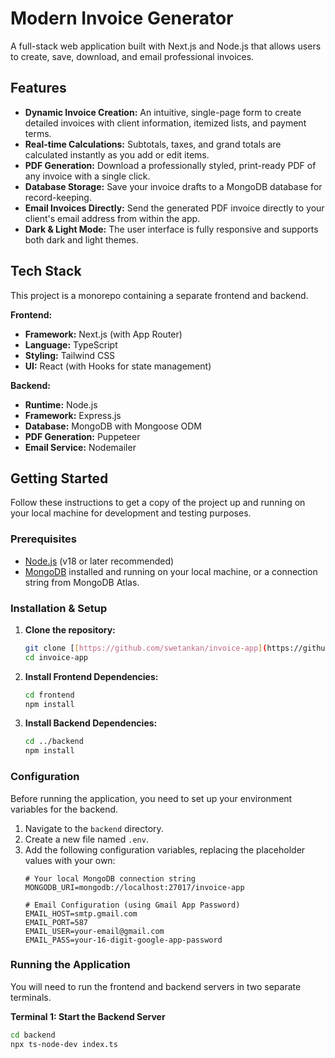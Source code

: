 # Modern Invoice Generator

A full-stack web application built with Next.js and Node.js that allows users to create, save, download, and email professional invoices.



## Features

* **Dynamic Invoice Creation:** An intuitive, single-page form to create detailed invoices with client information, itemized lists, and payment terms.
* **Real-time Calculations:** Subtotals, taxes, and grand totals are calculated instantly as you add or edit items.
* **PDF Generation:** Download a professionally styled, print-ready PDF of any invoice with a single click.
* **Database Storage:** Save your invoice drafts to a MongoDB database for record-keeping.
* **Email Invoices Directly:** Send the generated PDF invoice directly to your client's email address from within the app.
* **Dark & Light Mode:** The user interface is fully responsive and supports both dark and light themes.

## Tech Stack

This project is a monorepo containing a separate frontend and backend.

**Frontend:**

* **Framework:** Next.js (with App Router)
* **Language:** TypeScript
* **Styling:** Tailwind CSS
* **UI:** React (with Hooks for state management)

**Backend:**

* **Runtime:** Node.js
* **Framework:** Express.js
* **Database:** MongoDB with Mongoose ODM
* **PDF Generation:** Puppeteer
* **Email Service:** Nodemailer

## Getting Started

Follow these instructions to get a copy of the project up and running on your local machine for development and testing purposes.

### Prerequisites

* [Node.js](https://nodejs.org/) (v18 or later recommended)
* [MongoDB](https://www.mongodb.com/try/download/community) installed and running on your local machine, or a connection string from MongoDB Atlas.

### Installation & Setup

1.  **Clone the repository:**
    ```bash
    git clone [[https://github.com/swetankan/invoice-app](https://github.com/Swetankan/Automated-Invoice-Generator).git]
    cd invoice-app
    ```

2.  **Install Frontend Dependencies:**
    ```bash
    cd frontend
    npm install
    ```

3.  **Install Backend Dependencies:**
    ```bash
    cd ../backend
    npm install
    ```

### Configuration

Before running the application, you need to set up your environment variables for the backend.

1.  Navigate to the `backend` directory.
2.  Create a new file named `.env`.
3.  Add the following configuration variables, replacing the placeholder values with your own:
    ```env
    # Your local MongoDB connection string
    MONGODB_URI=mongodb://localhost:27017/invoice-app

    # Email Configuration (using Gmail App Password)
    EMAIL_HOST=smtp.gmail.com
    EMAIL_PORT=587
    EMAIL_USER=your-email@gmail.com
    EMAIL_PASS=your-16-digit-google-app-password
    ```

### Running the Application

You will need to run the frontend and backend servers in two separate terminals.

**Terminal 1: Start the Backend Server**
```bash
cd backend
npx ts-node-dev index.ts
